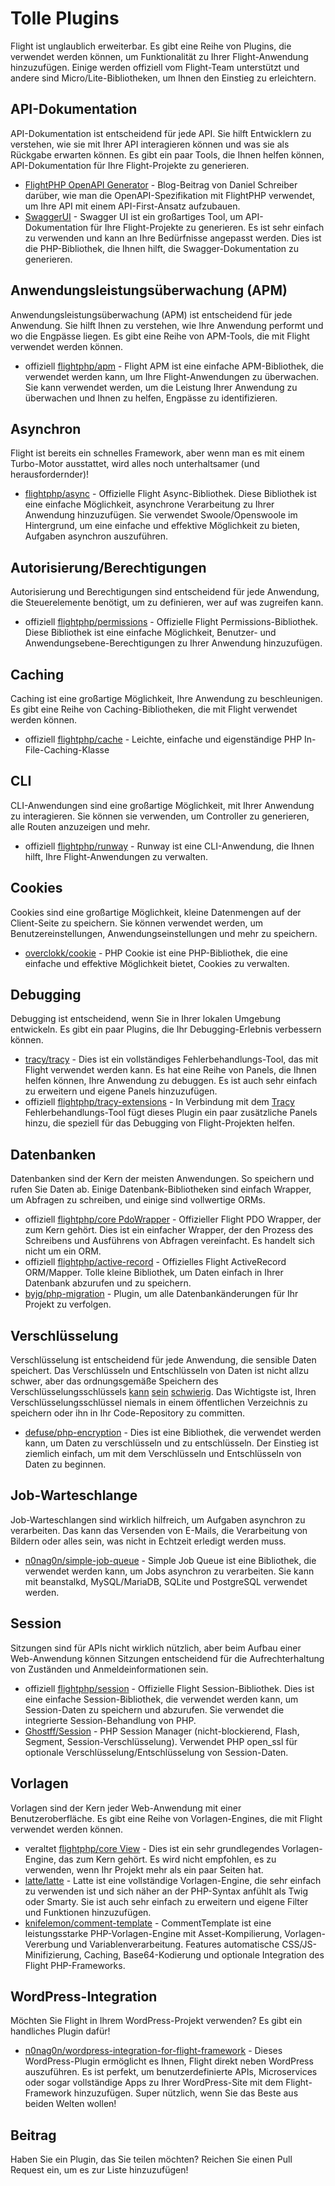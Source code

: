 # Tolle Plugins

Flight ist unglaublich erweiterbar. Es gibt eine Reihe von Plugins, die verwendet werden können, um Funktionalität zu Ihrer Flight-Anwendung hinzuzufügen. Einige werden offiziell vom Flight-Team unterstützt und andere sind Micro/Lite-Bibliotheken, um Ihnen den Einstieg zu erleichtern.

## API-Dokumentation

API-Dokumentation ist entscheidend für jede API. Sie hilft Entwicklern zu verstehen, wie sie mit Ihrer API interagieren können und was sie als Rückgabe erwarten können. Es gibt ein paar Tools, die Ihnen helfen können, API-Dokumentation für Ihre Flight-Projekte zu generieren.

- [FlightPHP OpenAPI Generator](https://dev.to/danielsc/define-generate-and-implement-an-api-first-approach-with-openapi-generator-and-flightphp-1fb3) - Blog-Beitrag von Daniel Schreiber darüber, wie man die OpenAPI-Spezifikation mit FlightPHP verwendet, um Ihre API mit einem API-First-Ansatz aufzubauen.
- [SwaggerUI](https://github.com/zircote/swagger-php) - Swagger UI ist ein großartiges Tool, um API-Dokumentation für Ihre Flight-Projekte zu generieren. Es ist sehr einfach zu verwenden und kann an Ihre Bedürfnisse angepasst werden. Dies ist die PHP-Bibliothek, die Ihnen hilft, die Swagger-Dokumentation zu generieren.

## Anwendungsleistungsüberwachung (APM)

Anwendungsleistungsüberwachung (APM) ist entscheidend für jede Anwendung. Sie hilft Ihnen zu verstehen, wie Ihre Anwendung performt und wo die Engpässe liegen. Es gibt eine Reihe von APM-Tools, die mit Flight verwendet werden können.
- <span class="badge bg-primary">offiziell</span> [flightphp/apm](/awesome-plugins/apm) - Flight APM ist eine einfache APM-Bibliothek, die verwendet werden kann, um Ihre Flight-Anwendungen zu überwachen. Sie kann verwendet werden, um die Leistung Ihrer Anwendung zu überwachen und Ihnen zu helfen, Engpässe zu identifizieren.

## Asynchron

Flight ist bereits ein schnelles Framework, aber wenn man es mit einem Turbo-Motor ausstattet, wird alles noch unterhaltsamer (und herausfordernder)!

- [flightphp/async](/awesome-plugins/async) - Offizielle Flight Async-Bibliothek. Diese Bibliothek ist eine einfache Möglichkeit, asynchrone Verarbeitung zu Ihrer Anwendung hinzuzufügen. Sie verwendet Swoole/Openswoole im Hintergrund, um eine einfache und effektive Möglichkeit zu bieten, Aufgaben asynchron auszuführen.

## Autorisierung/Berechtigungen

Autorisierung und Berechtigungen sind entscheidend für jede Anwendung, die Steuerelemente benötigt, um zu definieren, wer auf was zugreifen kann.

- <span class="badge bg-primary">offiziell</span> [flightphp/permissions](/awesome-plugins/permissions) - Offizielle Flight Permissions-Bibliothek. Diese Bibliothek ist eine einfache Möglichkeit, Benutzer- und Anwendungsebene-Berechtigungen zu Ihrer Anwendung hinzuzufügen. 

## Caching

Caching ist eine großartige Möglichkeit, Ihre Anwendung zu beschleunigen. Es gibt eine Reihe von Caching-Bibliotheken, die mit Flight verwendet werden können.

- <span class="badge bg-primary">offiziell</span> [flightphp/cache](/awesome-plugins/php-file-cache) - Leichte, einfache und eigenständige PHP In-File-Caching-Klasse

## CLI

CLI-Anwendungen sind eine großartige Möglichkeit, mit Ihrer Anwendung zu interagieren. Sie können sie verwenden, um Controller zu generieren, alle Routen anzuzeigen und mehr.

- <span class="badge bg-primary">offiziell</span> [flightphp/runway](/awesome-plugins/runway) - Runway ist eine CLI-Anwendung, die Ihnen hilft, Ihre Flight-Anwendungen zu verwalten.

## Cookies

Cookies sind eine großartige Möglichkeit, kleine Datenmengen auf der Client-Seite zu speichern. Sie können verwendet werden, um Benutzereinstellungen, Anwendungseinstellungen und mehr zu speichern.

- [overclokk/cookie](/awesome-plugins/php-cookie) - PHP Cookie ist eine PHP-Bibliothek, die eine einfache und effektive Möglichkeit bietet, Cookies zu verwalten.

## Debugging

Debugging ist entscheidend, wenn Sie in Ihrer lokalen Umgebung entwickeln. Es gibt ein paar Plugins, die Ihr Debugging-Erlebnis verbessern können.

- [tracy/tracy](/awesome-plugins/tracy) - Dies ist ein vollständiges Fehlerbehandlungs-Tool, das mit Flight verwendet werden kann. Es hat eine Reihe von Panels, die Ihnen helfen können, Ihre Anwendung zu debuggen. Es ist auch sehr einfach zu erweitern und eigene Panels hinzuzufügen.
- <span class="badge bg-primary">offiziell</span> [flightphp/tracy-extensions](/awesome-plugins/tracy-extensions) - In Verbindung mit dem [Tracy](/awesome-plugins/tracy) Fehlerbehandlungs-Tool fügt dieses Plugin ein paar zusätzliche Panels hinzu, die speziell für das Debugging von Flight-Projekten helfen.

## Datenbanken

Datenbanken sind der Kern der meisten Anwendungen. So speichern und rufen Sie Daten ab. Einige Datenbank-Bibliotheken sind einfach Wrapper, um Abfragen zu schreiben, und einige sind vollwertige ORMs.

- <span class="badge bg-primary">offiziell</span> [flightphp/core PdoWrapper](/learn/pdo-wrapper) - Offizieller Flight PDO Wrapper, der zum Kern gehört. Dies ist ein einfacher Wrapper, der den Prozess des Schreibens und Ausführens von Abfragen vereinfacht. Es handelt sich nicht um ein ORM.
- <span class="badge bg-primary">offiziell</span> [flightphp/active-record](/awesome-plugins/active-record) - Offizielles Flight ActiveRecord ORM/Mapper. Tolle kleine Bibliothek, um Daten einfach in Ihrer Datenbank abzurufen und zu speichern.
- [byjg/php-migration](/awesome-plugins/migrations) - Plugin, um alle Datenbankänderungen für Ihr Projekt zu verfolgen.

## Verschlüsselung

Verschlüsselung ist entscheidend für jede Anwendung, die sensible Daten speichert. Das Verschlüsseln und Entschlüsseln von Daten ist nicht allzu schwer, aber das ordnungsgemäße Speichern des Verschlüsselungsschlüssels [kann](https://stackoverflow.com/questions/6767839/where-should-i-store-an-encryption-key-for-php#:~:text=Write%20a%20php%20config%20file%20and%20store%20it,folder%20is%20not%20accessible%20to%20the%20end%20user.) [sein](https://www.reddit.com/r/PHP/comments/luqsn/the_encryption_key_where_do_you_store_it/) [schwierig](https://security.stackexchange.com/questions/48047/location-to-store-an-encryption-key). Das Wichtigste ist, Ihren Verschlüsselungsschlüssel niemals in einem öffentlichen Verzeichnis zu speichern oder ihn in Ihr Code-Repository zu committen.

- [defuse/php-encryption](/awesome-plugins/php-encryption) - Dies ist eine Bibliothek, die verwendet werden kann, um Daten zu verschlüsseln und zu entschlüsseln. Der Einstieg ist ziemlich einfach, um mit dem Verschlüsseln und Entschlüsseln von Daten zu beginnen.

## Job-Warteschlange

Job-Warteschlangen sind wirklich hilfreich, um Aufgaben asynchron zu verarbeiten. Das kann das Versenden von E-Mails, die Verarbeitung von Bildern oder alles sein, was nicht in Echtzeit erledigt werden muss.

- [n0nag0n/simple-job-queue](/awesome-plugins/simple-job-queue) - Simple Job Queue ist eine Bibliothek, die verwendet werden kann, um Jobs asynchron zu verarbeiten. Sie kann mit beanstalkd, MySQL/MariaDB, SQLite und PostgreSQL verwendet werden.

## Session

Sitzungen sind für APIs nicht wirklich nützlich, aber beim Aufbau einer Web-Anwendung können Sitzungen entscheidend für die Aufrechterhaltung von Zuständen und Anmeldeinformationen sein.

- <span class="badge bg-primary">offiziell</span> [flightphp/session](/awesome-plugins/session) - Offizielle Flight Session-Bibliothek. Dies ist eine einfache Session-Bibliothek, die verwendet werden kann, um Session-Daten zu speichern und abzurufen. Sie verwendet die integrierte Session-Behandlung von PHP.
- [Ghostff/Session](/awesome-plugins/ghost-session) - PHP Session Manager (nicht-blockierend, Flash, Segment, Session-Verschlüsselung). Verwendet PHP open_ssl für optionale Verschlüsselung/Entschlüsselung von Session-Daten.

## Vorlagen

Vorlagen sind der Kern jeder Web-Anwendung mit einer Benutzeroberfläche. Es gibt eine Reihe von Vorlagen-Engines, die mit Flight verwendet werden können.

- <span class="badge bg-warning">veraltet</span> [flightphp/core View](/learn#views) - Dies ist ein sehr grundlegendes Vorlagen-Engine, das zum Kern gehört. Es wird nicht empfohlen, es zu verwenden, wenn Ihr Projekt mehr als ein paar Seiten hat.
- [latte/latte](/awesome-plugins/latte) - Latte ist eine vollständige Vorlagen-Engine, die sehr einfach zu verwenden ist und sich näher an der PHP-Syntax anfühlt als Twig oder Smarty. Sie ist auch sehr einfach zu erweitern und eigene Filter und Funktionen hinzuzufügen.
- [knifelemon/comment-template](/awesome-plugins/comment-template) - CommentTemplate ist eine leistungsstarke PHP-Vorlagen-Engine mit Asset-Kompilierung, Vorlagen-Vererbung und Variablenverarbeitung. Features automatische CSS/JS-Minifizierung, Caching, Base64-Kodierung und optionale Integration des Flight PHP-Frameworks.

## WordPress-Integration

Möchten Sie Flight in Ihrem WordPress-Projekt verwenden? Es gibt ein handliches Plugin dafür!

- [n0nag0n/wordpress-integration-for-flight-framework](/awesome-plugins/n0nag0n_wordpress) - Dieses WordPress-Plugin ermöglicht es Ihnen, Flight direkt neben WordPress auszuführen. Es ist perfekt, um benutzerdefinierte APIs, Microservices oder sogar vollständige Apps zu Ihrer WordPress-Site mit dem Flight-Framework hinzuzufügen. Super nützlich, wenn Sie das Beste aus beiden Welten wollen!

## Beitrag

Haben Sie ein Plugin, das Sie teilen möchten? Reichen Sie einen Pull Request ein, um es zur Liste hinzuzufügen!